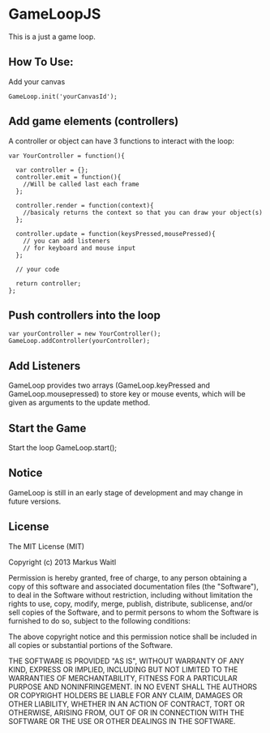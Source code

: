 GameLoopJS
==========

This is a just a game loop.

How To Use:
----------
Add your canvas

    GameLoop.init('yourCanvasId');

Add game elements (controllers)
-------------------------------
A controller or object can have 3 functions to interact with the loop:

    var YourController = function(){

      var controller = {};
      controller.emit = function(){
        //Will be called last each frame
      };

      controller.render = function(context){
        //basicaly returns the context so that you can draw your object(s)
      };

      controller.update = function(keysPressed,mousePressed){
        // you can add listeners
        // for keyboard and mouse input
      };

      // your code

      return controller;
    };

Push controllers into the loop
------------------------------

    var yourController = new YourController();
    GameLoop.addController(yourController);

Add Listeners
-------------
GameLoop provides two arrays (GameLoop.keyPressed and GameLoop.mousepressed)
to store key or mouse events, which will be given as arguments to the update method.

Start the Game
--------------
Start the loop
    GameLoop.start();

Notice
------
GameLoop is still in an early stage of development and may change in future versions.

License
  -
The MIT License (MIT)

  Copyright (c) 2013 Markus Waitl

  Permission is hereby granted, free of charge, to any person obtaining a copy
  of this software and associated documentation files (the "Software"), to deal
  in the Software without restriction, including without limitation the rights
  to use, copy, modify, merge, publish, distribute, sublicense, and/or sell
  copies of the Software, and to permit persons to whom the Software is
  furnished to do so, subject to the following conditions:

  The above copyright notice and this permission notice shall be included in
  all copies or substantial portions of the Software.

  THE SOFTWARE IS PROVIDED "AS IS", WITHOUT WARRANTY OF ANY KIND, EXPRESS OR
  IMPLIED, INCLUDING BUT NOT LIMITED TO THE WARRANTIES OF MERCHANTABILITY,
  FITNESS FOR A PARTICULAR PURPOSE AND NONINFRINGEMENT. IN NO EVENT SHALL THE
  AUTHORS OR COPYRIGHT HOLDERS BE LIABLE FOR ANY CLAIM, DAMAGES OR OTHER
  LIABILITY, WHETHER IN AN ACTION OF CONTRACT, TORT OR OTHERWISE, ARISING FROM,
  OUT OF OR IN CONNECTION WITH THE SOFTWARE OR THE USE OR OTHER DEALINGS IN
  THE SOFTWARE.




